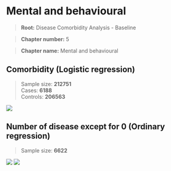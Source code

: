 # Mental and behavioural
    
> **Root:** Disease Comorbidity Analysis - Baseline

> **Chapter number:** 5  

> **Chapter name:** Mental and behavioural  

## Comorbidity (Logistic regression)
> Sample size: **212751**  
> Cases: **6188**  
> Controls: **206563**
<img src="/Chapter/Figures/Baseline/LG/Chapter_5.png"/>
<CsvTable src="/Chapter_Data/Baseline/LG/LG_Chapter_5.csv" label="🔍 View full results" />

## Number of disease except for 0 (Ordinary regression)
> Sample size: **6622**
<img src="/Chapter/Figures/Baseline/Histogram/Chapter_5_ba.png"/>
<CsvTableNumb src="/Chapter_Data/Baseline/Histogram/Chapter_5_ba.csv" label="🔍 View full results" />
        
<img src="/Chapter/Figures/Baseline/ORD/Chapter_5.png"/>
<CsvTable src="/Chapter_Data/Baseline/ORD/ORD_Chapter_5.csv" label="🔍 View full results" />
